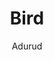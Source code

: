 ---
#YAML part
layout: post
title: Bird
author: Adurud
description: "A short description of this picture."
categories: pictures
image: "/assets/images/Pictures/Bird.jpeg"
---
